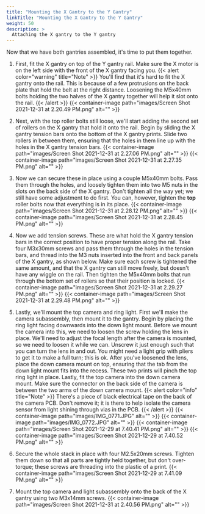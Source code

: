 ```yaml
---
title: "Mounting the X Gantry to the Y Gantry"
linkTitle: "Mounting the X Gantry to the Y Gantry"
weight: 50
description: >
  Attaching the X gantry to the Y gantry
---
```


Now that we have both gantries assembled, it's time to put them together.

1. First, fit the X gantry on top of the Y gantry rail. Make sure the X motor is on the left side with the front of the X gantry facing you.
  {{< alert color="warning" title="Note" >}}
  You'll find that it's hard to fit the X gantry onto the rail. This is because of a few protrusions on the back plate that hold the belt at the right distance. Loosening the M5x40mm bolts holding the two halves of the X gantry together will help it slot onto the rail.
  {{< /alert >}}
  {{< container-image path="images/Screen Shot 2021-12-31 at 2.20.49 PM.png" alt="" >}}

2. Next, with the top roller bolts still loose, we'll start adding the second set of rollers on the X gantry that hold it onto the rail. Begin by sliding the X gantry tension bars onto the bottom of the X gantry prints. Slide two rollers in between them, ensuring that the holes in them line up with the holes in the X gantry tension bars.
  {{< container-image path="images/Screen Shot 2021-12-31 at 2.27.06 PM.png" alt="" >}}
  {{< container-image path="images/Screen Shot 2021-12-31 at 2.27.35 PM.png" alt="" >}}

3. Now we can secure these in place using a couple M5x40mm bolts. Pass them through the holes, and loosely tighten them into two M5 nuts in the slots on the back side of the X gantry. Don't tighten all the way yet; we still have some adjustment to do first. You can, however, tighten the **top** roller bolts now that everything is in its place.
  {{< container-image path="images/Screen Shot 2021-12-31 at 2.28.12 PM.png" alt="" >}}
  {{< container-image path="images/Screen Shot 2021-12-31 at 2.28.45 PM.png" alt="" >}}

4. Now we add tension screws. These are what hold the X gantry tension bars in the correct position to have proper tension along the rail. Take four M3x30mm screws and pass them through the holes in the tension bars, and thread into the M3 nuts inserted into the front and back panels of the X gantry, as shown below. Make sure each screw is tightened the same amount, and that the X gantry can still move freely, but doesn't have any wiggle on the rail. Then tighten the M5x40mm bolts that run through the bottom set of rollers so that their position is locked.
  {{< container-image path="images/Screen Shot 2021-12-31 at 2.29.27 PM.png" alt="" >}}
  {{< container-image path="images/Screen Shot 2021-12-31 at 2.29.48 PM.png" alt="" >}}

5. Lastly, we'll mount the top camera and ring light. First we'll make the camera subassembly, then mount it to the gantry. Begin by placing the ring light facing downwards into the down light mount. Before we mount the camera into this, we need to loosen the screw holding the lens in place. We'll need to adjust the focal length after the camera is mounted, so we need to loosen it while we can. Unscrew it just enough such that you can turn the lens in and out. You might need a light grip with pliers to get it to make a full turn; this is ok. After you've loosened the lens, place the down camera mount on top, ensuring that the tab from the down light mount fits into the recess. These two prints will pinch the top ring light in place. Lastly, fit the top camera into the down camera mount. Make sure the connector on the back side of the camera is between the two arms of the down camera mount.
  {{< alert color="info" title="Note" >}}
  There's a piece of black electrical tape on the back of the camera PCB. Don't remove it; it is there to help isolate the camera sensor from light shining through vias in the PCB.
  {{< /alert >}}
  {{< container-image path="images/IMG_0771.JPG" alt="" >}}
  {{< container-image path="images/IMG_0772.JPG" alt="" >}}
  {{< container-image path="images/Screen Shot 2021-12-29 at 7.40.41 PM.png" alt="" >}}
  {{< container-image path="images/Screen Shot 2021-12-29 at 7.40.52 PM.png" alt="" >}}

6. Secure the whole stack in place with four M2.5x20mm screws. Tighten them down so that all parts are tightly held together, but don't over-torque; these screws are threading into the plastic of a print.
  {{< container-image path="images/Screen Shot 2021-12-29 at 7.41.09 PM.png" alt="" >}}

7. Mount the top camera and light subassembly onto the back of the X gantry using two M3x14mm screws.
  {{< container-image path="images/Screen Shot 2021-12-31 at 2.40.56 PM.png" alt="" >}}
